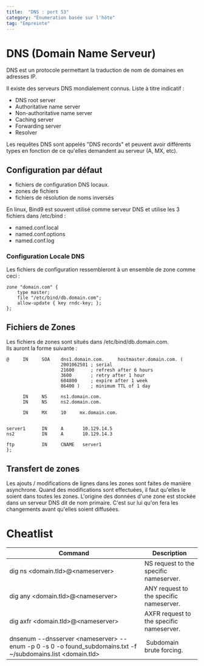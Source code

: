 ```yaml
---
title:  "DNS : port 53"
category: "Énumeration basée sur l'hôte"
tag: "Empreinte"
---
```

# DNS (Domain Name Serveur)

DNS est un protocole permettant la traduction de nom de domaines en adresses IP.

Il existe des serveurs DNS mondialement connus. Liste à titre indicatif :
- DNS root server
- Authoritative name server
- Non-authoritative name server
- Caching server
- Forwarding server
- Resolver

Les requêtes DNS sont appelés "DNS records" et peuvent avoir différents types en fonction de ce qu'elles demandent au serveur (A, MX, etc).

## Configuration par défaut

- fichiers de configuration DNS locaux.
- zones de fichiers
- fichiers de résolution de noms inversés

En linux, Bind9 est souvent utilisé comme serveur DNS et utilise les 3 fichiers dans /etc/bind :
- named.conf.local
- named.conf.options
- named.conf.log

### Configuration Locale DNS
Les fichiers de configuration ressembleront à un ensemble de zone comme ceci :
```console
zone "domain.com" {
    type master;
    file "/etc/bind/db.domain.com";
    allow-update { key rndc-key; };
};
```

## Fichiers de Zones
Les fichiers de zones sont situés dans /etc/bind/db.domain.com.\
Ils auront la forme suivante :
```console
@     IN     SOA    dns1.domain.com.     hostmaster.domain.com. (
                    2001062501 ; serial
                    21600      ; refresh after 6 hours
                    3600       ; retry after 1 hour
                    604800     ; expire after 1 week
                    86400 )    ; minimum TTL of 1 day

      IN     NS     ns1.domain.com.
      IN     NS     ns2.domain.com.

      IN     MX     10     mx.domain.com.


server1      IN     A       10.129.14.5
ns2          IN     A       10.129.14.3

ftp          IN     CNAME   server1
};
```
## Transfert de zones

Les ajouts / modifications de lignes dans les zones sont faites de manière asynchrone. Quand des modifications sont effectuées, il faut qu'elles le soient dans toutes les zones. L'origine des données d'une zone est stockée dans un serveur DNS dit de nom primaire. C'est sur lui qu'on fera les changements avant qu'elles soient diffusées.


# Cheatlist

| Command | Description |
| ----------- | ----------- |
| dig ns \<domain.tld>@\<nameserver> | NS request to the specific nameserver. |
| dig any \<domain.tld>@\<nameserver> | ANY request to the specific nameserver.|
| dig axfr \<domain.tld>@\<nameserver> | AXFR request to the specific nameserver.|
| dnsenum \-\-dnsserver \<nameserver> --enum -p 0 -s 0 -o found_subdomains.txt -f ~/subdomains.list \<domain.tld> | Subdomain brute forcing.|
